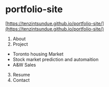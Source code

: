 # portfolio-site

[https://tenzintsundue.github.io/portfolio-site/](https://tenzintsundue.github.io/portfolio-site/)

1. About
2. Project
- Toronto housing Market
- Stock market prediction and automaition
- A&W Sales 
3. Resume
4. Contact
